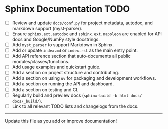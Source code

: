 # Sphinx Documentation TODO

- [ ] Review and update `docs/conf.py` for project metadata, autodoc, and markdown support (myst-parser).
- [ ] Ensure `sphinx.ext.autodoc` and `sphinx.ext.napoleon` are enabled for API docs and Google/NumPy style docstrings.
- [ ] Add `myst_parser` to support Markdown in Sphinx.
- [ ] Add or update `index.md` or `index.rst` as the main entry point.
- [ ] Add API reference section that auto-documents all public modules/classes/functions.
- [ ] Add usage examples and quickstart guide.
- [ ] Add a section on project structure and contributing.
- [ ] Add a section on using `uv` for packaging and development workflows.
- [ ] Add a section on running the API and dashboard.
- [ ] Add a section on testing and CI.
- [ ] Regularly build and preview docs (`sphinx-build -b html docs/ docs/_build/`).
- [ ] Link to all relevant TODO lists and changelogs from the docs.

---

Update this file as you add or improve documentation!
